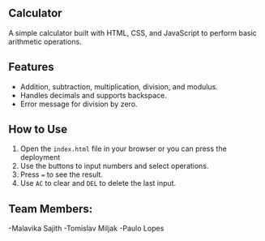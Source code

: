 ## Calculator 
A simple calculator built with HTML, CSS, and JavaScript to perform basic arithmetic operations.

## Features
- Addition, subtraction, multiplication, division, and modulus.
- Handles decimals and supports backspace.
- Error message for division by zero.

## How to Use
1. Open the `index.html` file in your browser or you can press the deployment
2. Use the buttons to input numbers and select operations.
3. Press `=` to see the result.
4. Use `AC` to clear and `DEL` to delete the last input.

## Team Members:
-Malavika Sajith
-Tomislav Miljak
-Paulo Lopes
